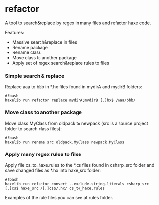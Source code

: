 # refactor #

A tool to search&replace by regex in many files and refactor haxe code.

Features:

* Massive search&replace in files
* Rename package
* Rename class
* Move class to another package
* Apply set of regex search&replace rules to files

### Simple search & replace ###
Replace aaa to bbb in *.hx files found in mydirA and mydirB folders:
```
#!bash
haxelib run refactor replace mydirA;mydirB [.]hx$ /aaa/bbb/
```
### Move class to another package ###
Move class MyClass from oldpack to newpack (src is a source project folder to search class files):
```
#!bash
haxelib run rename src oldpack.MyClass newpack.MyClass
```
### Apply many regex rules to files ###
Apply file cs_to_haxe.rules to the *.cs files found in csharp_src folder and save changed files as *.hx into haxe_src folder:
```
#!bash
haxelib run refactor convert --exclude-string-literals csharp_src [.]cs$ haxe_src /[.]cs$/.hx/ cs_to_haxe.rules
```
Examples of the rule files you can see at rules folder.